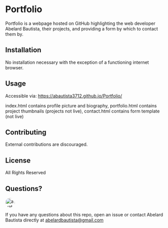 # Portfolio

Portfolio is a webpage hosted on GitHub highlighting the web developer Abelard Bautista, their projects, and providing a form by which to contact them by.

## Installation

No installation necessary with the exception of a functioning internet browser.

## Usage

Accessible via:
https://abautista3712.github.io/Portfolio/

index.html contains profile picture and biography,
portfolio.html contains project thumbnails (projects not live),
contact.html contains form template (not live)

## Contributing

External contributions are discouraged.

## License

All Rights Reserved

## Questions?

<img src="https://avatars1.githubusercontent.com/u/58578177?v=4" alt="avatar" style="border-radius: 16px" width="30" />
    
If you have any questions about this repo, open an issue or contact Abelard Bautista directly at abelardbautista@gmail.com
